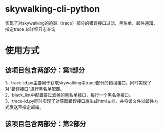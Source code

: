 # skywalking-cli-python
实现了对skywalking的追踪（trace）部分的错误接口过滤、黑名单、邮件通知、指定trace_id详细日志查询<br />
<h1>使用方式</h1>
<div>
<h2>该项目包含两部分：第1部分  </h2>
  1、trace-id.py主要用于获取skywalking中trace部分的错误接口，同时实现了对“错误接口”进行黑名单配置。 <br /> 
  2、black_list中配置要过滤掉的黑名单接口，每行一个黑名单接口。  <br />
  3、trace-id.py同时实现了对获取错误接口后生成html文档，并将该文件以邮件方式发送至指定邮箱。<br />  
<h2> 该项目包含两部分：第2部分 </h2>
  
</div>
